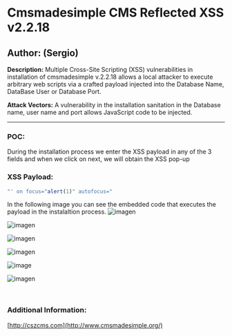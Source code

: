 # Cmsmadesimple CMS Reflected XSS v2.2.18

## Author: (Sergio)

**Description:** Multiple Cross-Site Scripting (XSS) vulnerabilities in installation of  cmsmadesimple v.2.2.18 allows a local attacker to execute arbitrary web scripts via a crafted payload injected into the Database Name, DataBase User or Database Port.

**Attack Vectors:** A vulnerability in the installation sanitation in the Database name, user name and port allows JavaScript code to be injected.

---

### POC:


During the installation process we enter the XSS payload in any of the 3 fields and when we click on next, we will obtain the XSS pop-up

### XSS Payload:

```js
"' on focus="alert(1)" autofocus="
```


In the following image you can see the embedded code that executes the payload in the instalaltion process.
![imagen](https://github.com/sromanhu/Cmsmadesimple-CMS-Stored-XSS/assets/87250597/5858abd6-73ad-4e76-881f-7b4efe090c6e)


![imagen](https://github.com/sromanhu/Cmsmadesimple-CMS-Stored-XSS/assets/87250597/426542dc-cebc-4c5f-98a7-695837889d34)


![imagen](https://github.com/sromanhu/Cmsmadesimple-CMS-Stored-XSS/assets/87250597/fef08e57-214e-4357-b8f0-eec40b12fce5)


![imagen](https://github.com/sromanhu/Cmsmadesimple-CMS-Stored-XSS/assets/87250597/7825fac8-bd75-40d7-aee4-530ebd9e3b5f)

![image](https://github.com/sromanhu/Cmsmadesimple-CMS-Reflected-XSS/assets/87250597/7806fca2-d08c-4a0b-9b30-e1e7b092a195)

![imagen](https://github.com/sromanhu/Cmsmadesimple-CMS-Stored-XSS/assets/87250597/8d580af3-2e89-4f17-a3a6-9096fec22b4c)



</br>

### Additional Information:

[http://cszcms.com](http://www.cmsmadesimple.org/)

